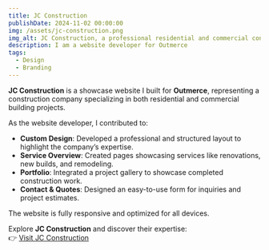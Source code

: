 ```yaml
---
title: JC Construction  
publishDate: 2024-11-02 00:00:00  
img: /assets/jc-construction.png  
img_alt: JC Construction, a professional residential and commercial construction company.  
description: I am a website developer for Outmerce  
tags:  
  - Design  
  - Branding  
---
```


**JC Construction** is a showcase website I built for **Outmerce**, representing a construction company specializing in both residential and commercial building projects.  

As the website developer, I contributed to:  
- **Custom Design**: Developed a professional and structured layout to highlight the company’s expertise.  
- **Service Overview**: Created pages showcasing services like renovations, new builds, and remodeling.  
- **Portfolio**: Integrated a project gallery to showcase completed construction work.  
- **Contact & Quotes**: Designed an easy-to-use form for inquiries and project estimates.  

The website is fully responsive and optimized for all devices.  

Explore **JC Construction** and discover their expertise:  
👉 [Visit JC Construction](https://jcconstruction.outmerce.com/)
